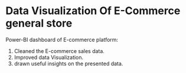 # Data Visualization Of E-Commerce general store

Power-BI dashboard of E-commerce platform:
1. Cleaned the E-commerce sales data.
2. Improved data Visualization.
3. drawn useful insights on the presented data.

